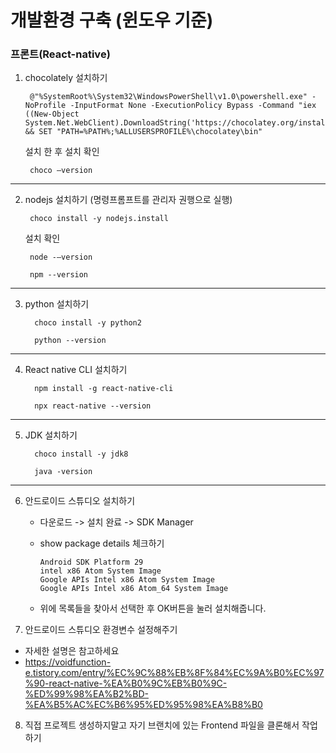 # 개발환경 구축 (윈도우 기준)

### 프론트(React-native)
1.
    chocolately 설치하기
    
        @"%SystemRoot%\System32\WindowsPowerShell\v1.0\powershell.exe" -NoProfile -InputFormat None -ExecutionPolicy Bypass -Command "iex ((New-Object System.Net.WebClient).DownloadString('https://chocolatey.org/install.ps1'))" && SET "PATH=%PATH%;%ALLUSERSPROFILE%\chocolatey\bin"
    설치 한 후 설치 확인
        
        choco –version
---

2.
    nodejs 설치하기 (명령프롬프트를 관리자 권행으로 실행)
        
        choco install -y nodejs.install
    
    설치 확인
    
        node -–version
    
        npm --version
---
3.
   python 설치하기
   
         choco install -y python2
         
         python --version
---

4.
   React native CLI 설치하기
   
         npm install -g react-native-cli
      
         npx react-native --version
---

5. 
   JDK 설치하기
   
         choco install -y jdk8
         
         java -version
---

6. 안드로이드 스튜디오 설치하기

   * 다운로드 -> 설치 완료 -> SDK Manager
   * show package details 체크하기
         
         Android SDK Platform 29
         intel x86 Atom System Image
         Google APIs Intel x86 Atom System Image
         Google APIs Intel x86 Atom_64 System Image
   * 위에 목록들을 찾아서 선택한 후 OK버튼을 눌러 설치해줍니다. 


   
7. 안드로이드 스튜디오 환경변수 설정해주기
* 자세한 설명은 참고하세요
* https://voidfunction-e.tistory.com/entry/%EC%9C%88%EB%8F%84%EC%9A%B0%EC%97%90-react-native-%EA%B0%9C%EB%B0%9C-%ED%99%98%EA%B2%BD-%EA%B5%AC%EC%B6%95%ED%95%98%EA%B8%B0

8. 직접 프로젝트 생성하지말고 자기 브랜치에 있는 Frontend 파일을 클론해서 작업하기

